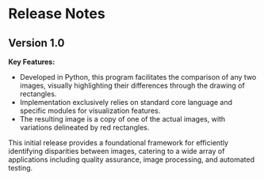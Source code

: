
# Release Notes
## Version 1.0
**Key Features:**
* Developed in Python, this program facilitates the comparison of any two images, visually highlighting their differences through the drawing of rectangles.
* Implementation exclusively relies on standard core language and specific modules for visualization features.
* The resulting image is a copy of one of the actual images, with variations delineated by red rectangles.

This initial release provides a foundational framework for efficiently identifying disparities between images, catering to a wide array of applications including quality assurance, image processing, and automated testing.
